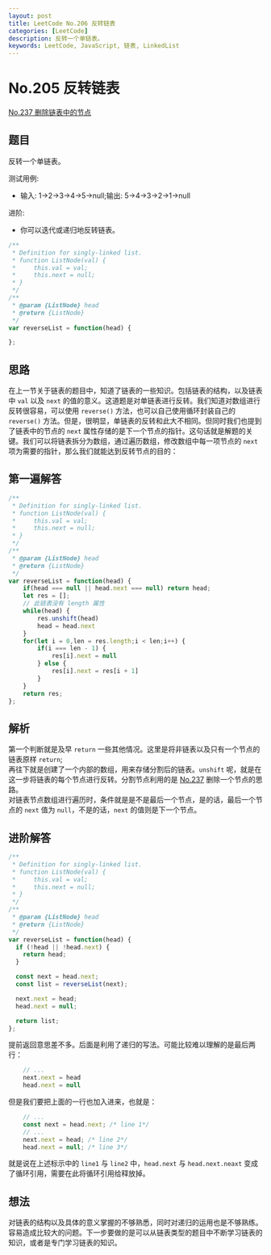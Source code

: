 ```yaml
---
layout: post
title: LeetCode No.206 反转链表
categories: [LeetCode]
description: 反转一个单链表。
keywords: LeetCode, JavaScript, 链表, LinkedList
---
```



# No.205 反转链表  

[No.237 删除链表中的节点](http://slowboat.top/2019/11/21/delete-node-in-linked-list/)  

## 题目  

反转一个单链表。

测试用例:  
  - 输入: 1->2->3->4->5->null;输出: 5->4->3->2->1->null

进阶:
  - 你可以迭代或递归地反转链表。


``` javascript
/**
 * Definition for singly-linked list.
 * function ListNode(val) {
 *     this.val = val;
 *     this.next = null;
 * }
 */
/**
 * @param {ListNode} head
 * @return {ListNode}
 */
var reverseList = function(head) {

};
```

## 思路
在上一节关于链表的题目中，知道了链表的一些知识。包括链表的结构，以及链表中 `val` 以及 `next` 的值的意义。这道题是对单链表进行反转。我们知道对数组进行反转很容易，可以使用 `reverse()` 方法，也可以自己使用循环封装自己的 `reverse()` 方法。但是，很明显，单链表的反转和此大不相同。但同时我们也提到了链表中的节点的 `next` 属性存储的是下一个节点的指针。这句话就是解题的关键。我们可以将链表拆分为数组，通过遍历数组，修改数组中每一项节点的 `next` 项为需要的指针，那么我们就能达到反转节点的目的：
 


## 第一遍解答

``` javascript
/**
 * Definition for singly-linked list.
 * function ListNode(val) {
 *     this.val = val;
 *     this.next = null;
 * }
 */
/**
 * @param {ListNode} head
 * @return {ListNode}
 */
var reverseList = function(head) {
    if(head === null || head.next === null) return head;
    let res = [];
    // 此链表没有 length 属性
    while(head) {
        res.unshift(head)
        head = head.next
    }
    for(let i = 0,len = res.length;i < len;i++) {
        if(i === len - 1) {
            res[i].next = null
        } else {
            res[i].next = res[i + 1]
        }
    }
    return res;
};
```

## 解析  

第一个判断就是及早 `return` 一些其他情况。这里是将非链表以及只有一个节点的链表原样 `return`;  
再往下就是创建了一个内部的数组，用来存储分割后的链表。`unshift` 呢，就是在这一步将链表的每个节点进行反转。分割节点利用的是 [No.237](http://slowboat.top/2019/11/21/delete-node-in-linked-list/) 删除一个节点的思路。  
对链表节点数组进行遍历时，条件就是是不是最后一个节点，是的话，最后一个节点的 `next` 值为 `null`，不是的话，`next` 的值则是下一个节点。

## 进阶解答  

``` javascript
/**
 * Definition for singly-linked list.
 * function ListNode(val) {
 *     this.val = val;
 *     this.next = null;
 * }
 */
/**
 * @param {ListNode} head
 * @return {ListNode}
 */
var reverseList = function(head) {
  if (!head || !head.next) {
    return head;
  }

  const next = head.next;
  const list = reverseList(next);

  next.next = head;
  head.next = null;

  return list;
};
```

提前返回意思差不多。后面是利用了递归的写法。可能比较难以理解的是最后两行：  

``` javascript
    // ...
    next.next = head
    head.next = null
```

但是我们要把上面的一行也加入进来，也就是：  

``` javascript
    // ...
    const next = head.next; /* line 1*/
    // ...
    next.next = head; /* line 2*/
    head.next = null; /* line 3*/
```  
就是说在上述标示中的 `line1` 与 `line2` 中，`head.next` 与 `head.next.neaxt` 变成了循环引用，需要在此将循环引用给释放掉。  

## 想法  
对链表的结构以及具体的意义掌握的不够熟悉，同时对递归的运用也是不够熟练。容易造成比较大的问题。下一步要做的是可以从链表类型的题目中不断学习链表的知识，或者是专门学习链表的知识。